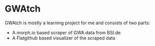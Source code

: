 # GWAtch

GWAtch is mostly a learning project for me and consists of two parts:

- A morph.io based scraper of GWA data from BSI.de
- A Flatgithub based visualizer of the scraped data 
